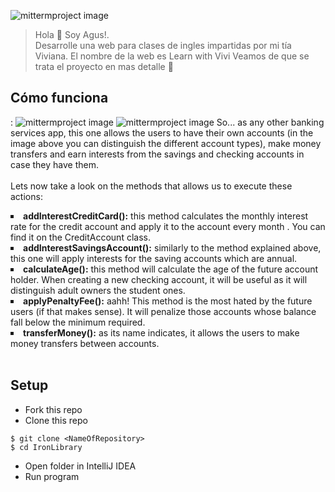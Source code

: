 ![mittermproject image](./assets/bannerasd.jpg)
> Hola 👋 Soy Agus!. </br>
> Desarrolle una web para clases de ingles impartidas por mi tía Viviana. El nombre de la web es Learn with Vivi
> Veamos de que se trata el proyecto en mas detalle 🧐
## Cómo funciona
:
![mittermproject image](./assets/classdiagram.png)
![mittermproject image](./assets/usecase.png)
So... as any other banking services app, this one allows the users to have their own accounts (in the image above you can distinguish the different account types),
make money transfers and earn interests from the savings and checking accounts in case they have them. </br> </br>
Lets now take a look on the methods that allows us to execute these actions: </br>
<li type="square"><b>addInterestCreditCard():</b> this method calculates the monthly interest rate for the credit account and apply it to the account every month
. You can find it on the CreditAccount class.</li>
<li type="square"><b>addInterestSavingsAccount():</b> similarly to the method explained above, this one will apply interests for the saving accounts which are annual.</li>
<li type="square"><b>calculateAge():</b> this method will calculate the age of the future account holder. When creating a new checking account, it will be useful as 
it will distinguish adult owners the student ones.</li>
<li type="square"><b>applyPenaltyFee():</b> aahh! This method is the most hated by the future users (if that makes sense). It will penalize those accounts whose balance
fall below the minimum required.</li>
<li type="square"><b>transferMoney():</b> as its name indicates, it allows the users to make money transfers between accounts.</li>
</br>

## Setup

- Fork this repo
- Clone this repo

```shell
$ git clone <NameOfRepository>
$ cd IronLibrary
```

- Open folder in IntelliJ IDEA
- Run program
